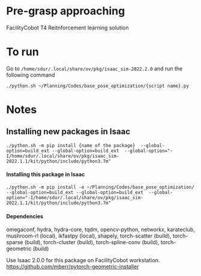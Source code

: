 # Pre-grasp approaching
FacilityCobot T4 Reitnforcement learning solution

# To run
Go to `/home/sdur/.local/share/ov/pkg/isaac_sim-2022.2.0` and run the following command
```
./python.sh ~/Planning/Codes/base_pose_optimization/{script name}.py 

```

# Notes

## Installing new packages in Isaac
```
./python.sh -m pip install {name of the package}  --global-option=build_ext --global-option=build_ext  --global-option="-I/home/sdur/.local/share/ov/pkg/isaac_sim-2022.1.1/kit/python/include/python3.7m"
```

#### Installing this package in Isaac
```
./python.sh -m pip install -e ~/Planning/Codes/base_pose_optimization/  --global-option=build_ext --global-option=build_ext  --global-option="-I/home/sdur/.local/share/ov/pkg/isaac_sim-2022.1.1/kit/python/include/python3.7m"
```

#### Dependencies
omegaconf, hydra, hydra-core, tqdm, opencv-python, networkx, karateclub, mushroom-rl (local), ikfastpy (local), shapely, torch-scatter (build),  torch-sparse (build), torch-cluster (build), torch-spline-conv (build), torch-geometric (build)

Use Isaac 2.0.0 for this package on FacilityCobot workstation.
https://github.com/mberr/pytorch-geometric-installer